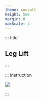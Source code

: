 ```yaml
---
theme: consult
height: 550
margin: 0
maxScale: 4
---
```

<!-- slide template="[[gym-ex]]" -->

::: title
## Leg Lift
:::

::: instruction

![](https://thumbs.gfycat.com/IndolentVastAnura-size_restricted.gif)

:::